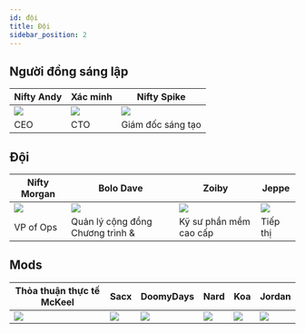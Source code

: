 ```yaml
---
id: đội
title: Đội
sidebar_position: 2
---
```


## Người đồng sáng lập

| Nifty Andy              | Xác minh             | Nifty Spike              |
| ----------------------- | -------------------- | ------------------------ |
| ![](/img/NiftyAndy.png) | ![](/img/snarfy.png) | ![](/img/NiftySpike.png) |
| CEO                     | CTO                  | Giám đốc sáng tạo        |

## Đội

| Nifty Morgan              | Bolo Dave                        | Zoiby                  | Jeppe               |
| ------------------------- | -------------------------------- | ---------------------- | ------------------- |
| ![](/img/NiftyMorgan.png) | ![](/img/bolo.png)               | ![](/img/zoiby.png)    | ![](/img/jeppe.png) |
| VP of Ops                 | Quản lý cộng đồng Chương trình & | Kỹ sư phần mềm cao cấp | Tiếp thị            |

## Mods

| Thỏa thuận thực tế McKeel | Sacx               | DoomyDays           | Nard               | Koa               | Jordan               |
| ------------------------- | ------------------ | ------------------- | ------------------ | ----------------- | -------------------- |
| ![](/img/realdeal.png)    | ![](/img/sacx.png) | ![](/img/doomy.png) | ![](/img/nard.png) | ![](/img/koa.png) | ![](/img/jordan.png) |
